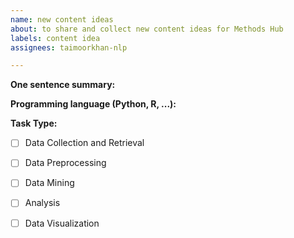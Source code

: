 ```yaml
---
name: new content ideas
about: to share and collect new content ideas for Methods Hub
labels: content idea
assignees: taimoorkhan-nlp

---
```


**One sentence summary:**




**Programming language (Python, R, ...):**

**Task Type:**
- [ ] Data Collection and Retrieval
- [ ] Data Preprocessing
- [ ] Data Mining
- [ ] Analysis
- [ ] Data Visualization

